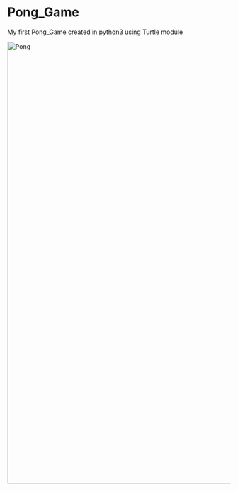 # Pong_Game
My first Pong_Game created in python3 using Turtle module

<img width="999" alt="Pong" src="https://user-images.githubusercontent.com/61244643/101998974-189b4a00-3ca6-11eb-8069-ac23333773a8.png">
